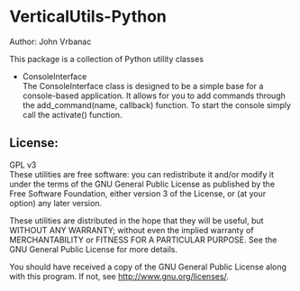 VerticalUtils-Python
=================
Author: John Vrbanac

This package is a collection of Python utility classes

 - ConsoleInterface <br />
 The ConsoleInterface class is designed to be a simple base for 
 a console-based application. It allows for you to add commands 
 through the add_command(name, callback) function. To start the 
 console simply call the activate() function.

License:
--------
GPL v3 <br />
These utilities are free software: you can redistribute it and/or modify
it under the terms of the GNU General Public License as published by
the Free Software Foundation, either version 3 of the License, or
(at your option) any later version.

These utilities  are distributed in the hope that they will be useful,
but WITHOUT ANY WARRANTY; without even the implied warranty of
MERCHANTABILITY or FITNESS FOR A PARTICULAR PURPOSE.  See the
GNU General Public License for more details.

You should have received a copy of the GNU General Public License
along with this program.  If not, see <http://www.gnu.org/licenses/>.


